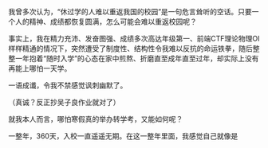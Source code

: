 我曾多次认为，“休过学的人难以重返我国的校园”是一句危言耸听的空话。只要一个人的精神、成绩都恢复圆满，怎么可能会难以重返校园呢？

事实上，我在精力充沛、发奋图强、成绩多次高达年级第一、前端CTF理论物理OI样样精通的情况下，突然遭受了制度性、结构性令我难以反抗的命运铁拳，随后整整一年抱着“随时入学”的心态在家中煎熬、折磨直至成年直至过年，却实际上没有再能上哪怕一天学。

一语成谶，令我不禁感觉讽刺幽默了。




（真诚？反正抄吴子良作业就对了）


就我本人而言，哪怕寒假真的举办转学考，又能如何呢？

一整年，360天，入校一直遥遥无期。在这一整年里面，我感觉自己就像是